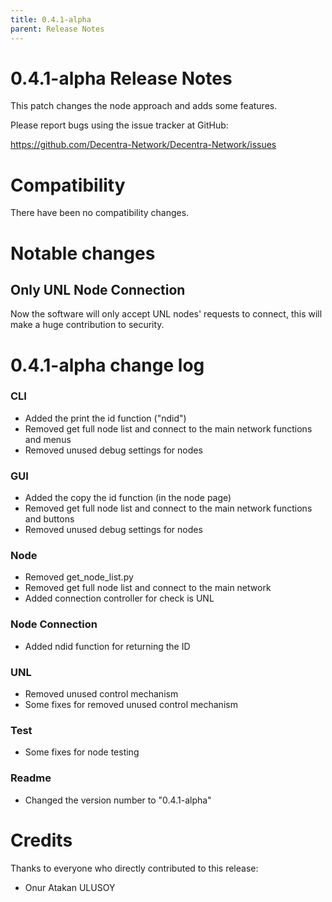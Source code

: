 ```yaml
---
title: 0.4.1-alpha
parent: Release Notes
---
```


0.4.1-alpha Release Notes
====================

This patch changes the node approach and adds some features.

Please report bugs using the issue tracker at GitHub:

  <https://github.com/Decentra-Network/Decentra-Network/issues>

Compatibility
==============

There have been no compatibility changes.

Notable changes
===============

## Only UNL Node Connection

Now the software will only accept UNL nodes' requests to connect, 
this will make a huge contribution to security.

0.4.1-alpha change log
=================

### CLI
- Added the print the id function ("ndid")
- Removed get full node list and connect to the main network functions and menus 
- Removed unused debug settings for nodes

### GUI
- Added the copy the id function (in the node page)
- Removed get full node list and connect to the main network functions and buttons
- Removed unused debug settings for nodes

### Node
- Removed get_node_list.py
- Removed get full node list and connect to the main network
- Added connection controller for check is UNL

### Node Connection
- Added ndid function for returning the ID

### UNL
- Removed unused control mechanism
- Some fixes for removed unused control mechanism

### Test
- Some fixes for node testing

### Readme
- Changed the version number to "0.4.1-alpha"

Credits
=======

Thanks to everyone who directly contributed to this release:

- Onur Atakan ULUSOY
